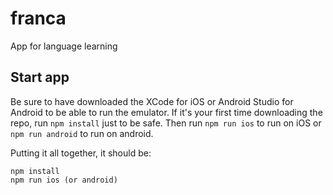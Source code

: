 # franca
App for language learning

## Start app
Be sure to have downloaded the XCode for iOS or Android Studio for Android to be able to run the emulator. If it's your first time downloading the repo, run `npm install` just to be safe. Then run `npm run ios` to run on iOS or `npm run android` to run on android.

Putting it all together, it should be:
```
npm install
npm run ios (or android)
```
